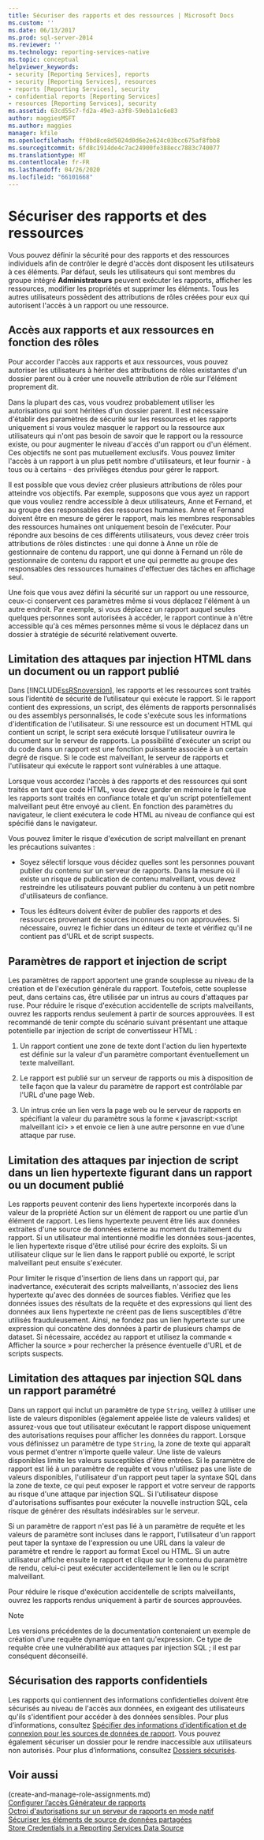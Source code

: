 ```yaml
---
title: Sécuriser des rapports et des ressources | Microsoft Docs
ms.custom: ''
ms.date: 06/13/2017
ms.prod: sql-server-2014
ms.reviewer: ''
ms.technology: reporting-services-native
ms.topic: conceptual
helpviewer_keywords:
- security [Reporting Services], reports
- security [Reporting Services], resources
- reports [Reporting Services], security
- confidential reports [Reporting Services]
- resources [Reporting Services], security
ms.assetid: 63cd55c7-fd2a-49e3-a3f8-59eb1a1c6e83
author: maggiesMSFT
ms.author: maggies
manager: kfile
ms.openlocfilehash: ff0bd8ce8d5024d0d6e2e624c03bcc675af8fbb8
ms.sourcegitcommit: 6fd8c1914de4c7ac24900fe388ecc7883c740077
ms.translationtype: MT
ms.contentlocale: fr-FR
ms.lasthandoff: 04/26/2020
ms.locfileid: "66101668"
---
```

# <a name="secure-reports-and-resources"></a>Sécuriser des rapports et des ressources
  Vous pouvez définir la sécurité pour des rapports et des ressources individuels afin de contrôler le degré d'accès dont disposent les utilisateurs à ces éléments. Par défaut, seuls les utilisateurs qui sont membres du groupe intégré **Administrateurs** peuvent exécuter les rapports, afficher les ressources, modifier les propriétés et supprimer les éléments. Tous les autres utilisateurs possèdent des attributions de rôles créées pour eux qui autorisent l'accès à un rapport ou une ressource.  
  
## <a name="role-based-access-to-reports-and-resources"></a>Accès aux rapports et aux ressources en fonction des rôles  
 Pour accorder l'accès aux rapports et aux ressources, vous pouvez autoriser les utilisateurs à hériter des attributions de rôles existantes d'un dossier parent ou à créer une nouvelle attribution de rôle sur l'élément proprement dit.  
  
 Dans la plupart des cas, vous voudrez probablement utiliser les autorisations qui sont héritées d'un dossier parent. Il est nécessaire d'établir des paramètres de sécurité sur les ressources et les rapports uniquement si vous voulez masquer le rapport ou la ressource aux utilisateurs qui n'ont pas besoin de savoir que le rapport ou la ressource existe, ou pour augmenter le niveau d'accès d'un rapport ou d'un élément. Ces objectifs ne sont pas mutuellement exclusifs. Vous pouvez limiter l'accès à un rapport à un plus petit nombre d'utilisateurs, et leur fournir - à tous ou à certains - des privilèges étendus pour gérer le rapport.  
  
 Il est possible que vous deviez créer plusieurs attributions de rôles pour atteindre vos objectifs. Par exemple, supposons que vous ayez un rapport que vous vouliez rendre accessible à deux utilisateurs, Anne et Fernand, et au groupe des responsables des ressources humaines. Anne et Fernand doivent être en mesure de gérer le rapport, mais les membres responsables des ressources humaines ont uniquement besoin de l'exécuter. Pour répondre aux besoins de ces différents utilisateurs, vous devez créer trois attributions de rôles distinctes : une qui donne à Anne un rôle de gestionnaire de contenu du rapport, une qui donne à Fernand un rôle de gestionnaire de contenu du rapport et une qui permette au groupe des responsables des ressources humaines d'effectuer des tâches en affichage seul.  
  
 Une fois que vous avez défini la sécurité sur un rapport ou une ressource, ceux-ci conservent ces paramètres même si vous déplacez l'élément à un autre endroit. Par exemple, si vous déplacez un rapport auquel seules quelques personnes sont autorisées à accéder, le rapport continue à n'être accessible qu'à ces mêmes personnes même si vous le déplacez dans un dossier à stratégie de sécurité relativement ouverte.  
  
## <a name="mitigating-html-injection-attacks-in-a-published-report-or-document"></a>Limitation des attaques par injection HTML dans un document ou un rapport publié  
 Dans [!INCLUDE[ssRSnoversion](../../includes/ssrsnoversion-md.md)], les rapports et les ressources sont traités sous l’identité de sécurité de l’utilisateur qui exécute le rapport. Si le rapport contient des expressions, un script, des éléments de rapports personnalisés ou des assemblys personnalisés, le code s'exécute sous les informations d'identification de l'utilisateur. Si une ressource est un document HTML qui contient un script, le script sera exécuté lorsque l'utilisateur ouvrira le document sur le serveur de rapports. La possibilité d'exécuter un script ou du code dans un rapport est une fonction puissante associée à un certain degré de risque. Si le code est malveillant, le serveur de rapports et l'utilisateur qui exécute le rapport sont vulnérables à une attaque.  
  
 Lorsque vous accordez l'accès à des rapports et des ressources qui sont traités en tant que code HTML, vous devez garder en mémoire le fait que les rapports sont traités en confiance totale et qu'un script potentiellement malveillant peut être envoyé au client. En fonction des paramètres du navigateur, le client exécutera le code HTML au niveau de confiance qui est spécifié dans le navigateur.  
  
 Vous pouvez limiter le risque d'exécution de script malveillant en prenant les précautions suivantes :  
  
-   Soyez sélectif lorsque vous décidez quelles sont les personnes pouvant publier du contenu sur un serveur de rapports. Dans la mesure où il existe un risque de publication de contenu malveillant, vous devez restreindre les utilisateurs pouvant publier du contenu à un petit nombre d'utilisateurs de confiance.  
  
-   Tous les éditeurs doivent éviter de publier des rapports et des ressources provenant de sources inconnues ou non approuvées. Si nécessaire, ouvrez le fichier dans un éditeur de texte et vérifiez qu'il ne contient pas d'URL et de script suspects.  
  
## <a name="report-parameters-and-script-injection"></a>Paramètres de rapport et injection de script  
 Les paramètres de rapport apportent une grande souplesse au niveau de la création et de l'exécution générale du rapport. Toutefois, cette souplesse peut, dans certains cas, être utilisée par un intrus au cours d'attaques par ruse. Pour réduire le risque d'exécution accidentelle de scripts malveillants, ouvrez les rapports rendus seulement à partir de sources approuvées. Il est recommandé de tenir compte du scénario suivant présentant une attaque potentielle par injection de script de convertisseur HTML :  
  
1.  Un rapport contient une zone de texte dont l'action du lien hypertexte est définie sur la valeur d'un paramètre comportant éventuellement un texte malveillant.  
  
2.  Le rapport est publié sur un serveur de rapports ou mis à disposition de telle façon que la valeur du paramètre de rapport est contrôlable par l'URL d'une page Web.  
  
3.  Un intrus crée un lien vers la page web ou le serveur de rapports en spécifiant la valeur du paramètre sous la forme « javascript:\<script malveillant ici> » et envoie ce lien à une autre personne en vue d’une attaque par ruse.  
  
## <a name="mitigating-script-injection-attacks-in-a-hyperlink-in-a-published-report-or-document"></a>Limitation des attaques par injection de script dans un lien hypertexte figurant dans un rapport ou un document publié  
 Les rapports peuvent contenir des liens hypertexte incorporés dans la valeur de la propriété Action sur un élément de rapport ou une partie d’un élément de rapport. Les liens hypertexte peuvent être liés aux données extraites d'une source de données externe au moment du traitement du rapport. Si un utilisateur mal intentionné modifie les données sous-jacentes, le lien hypertexte risque d'être utilisé pour écrire des exploits. Si un utilisateur clique sur le lien dans le rapport publié ou exporté, le script malveillant peut ensuite s'exécuter.  
  
 Pour limiter le risque d'insertion de liens dans un rapport qui, par inadvertance, exécuterait des scripts malveillants, n'associez des liens hypertexte qu'avec des données de sources fiables. Vérifiez que les données issues des résultats de la requête et des expressions qui lient des données aux liens hypertexte ne créent pas de liens susceptibles d'être utilisés frauduleusement. Ainsi, ne fondez pas un lien hypertexte sur une expression qui concatène des données à partir de plusieurs champs de dataset. Si nécessaire, accédez au rapport et utilisez la commande « Afficher la source » pour rechercher la présence éventuelle d'URL et de scripts suspects.  
  
## <a name="mitigating-sql-injection-attacks-in-a-parameterized-report"></a>Limitation des attaques par injection SQL dans un rapport paramétré  
 Dans un rapport qui inclut un paramètre de type `String`, veillez à utiliser une liste de valeurs disponibles (également appelée liste de valeurs valides) et assurez-vous que tout utilisateur exécutant le rapport dispose uniquement des autorisations requises pour afficher les données du rapport. Lorsque vous définissez un paramètre de type `String`, la zone de texte qui apparaît vous permet d'entrer n'importe quelle valeur. Une liste de valeurs disponibles limite les valeurs susceptibles d'être entrées. Si le paramètre de rapport est lié à un paramètre de requête et vous n'utilisez pas une liste de valeurs disponibles, l'utilisateur d'un rapport peut taper la syntaxe SQL dans la zone de texte, ce qui peut exposer le rapport et votre serveur de rapports au risque d'une attaque par injection SQL. Si l'utilisateur dispose d'autorisations suffisantes pour exécuter la nouvelle instruction SQL, cela risque de générer des résultats indésirables sur le serveur.  
  
 Si un paramètre de rapport n'est pas lié à un paramètre de requête et les valeurs de paramètre sont incluses dans le rapport, l'utilisateur d'un rapport peut taper la syntaxe de l'expression ou une URL dans la valeur de paramètre et rendre le rapport au format Excel ou HTML. Si un autre utilisateur affiche ensuite le rapport et clique sur le contenu du paramètre de rendu, celui-ci peut exécuter accidentellement le lien ou le script malveillant.  
  
 Pour réduire le risque d'exécution accidentelle de scripts malveillants, ouvrez les rapports rendus uniquement à partir de sources approuvées.  
  
> [!NOTE]  
>  Les versions précédentes de la documentation contenaient un exemple de création d'une requête dynamique en tant qu'expression. Ce type de requête crée une vulnérabilité aux attaques par injection SQL ; il est par conséquent déconseillé.  
  
## <a name="securing-confidential-reports"></a>Sécurisation des rapports confidentiels  
 Les rapports qui contiennent des informations confidentielles doivent être sécurisés au niveau de l'accès aux données, en exigeant des utilisateurs qu'ils s'identifient pour accéder à des données sensibles. Pour plus d’informations, consultez [Spécifier des informations d’identification et de connexion pour les sources de données de rapport](../report-data/specify-credential-and-connection-information-for-report-data-sources.md). Vous pouvez également sécuriser un dossier pour le rendre inaccessible aux utilisateurs non autorisés. Pour plus d’informations, consultez [Dossiers sécurisés](secure-folders.md).  
  
## <a name="see-also"></a>Voir aussi  
 (create-and-manage-role-assignments.md)   
 [Configurer l’accès Générateur de rapports](../report-server/configure-report-builder-access.md)   
 [Octroi d'autorisations sur un serveur de rapports en mode natif](granting-permissions-on-a-native-mode-report-server.md)   
 [Sécuriser les éléments de source de données partagées](secure-shared-data-source-items.md)   
 [Store Credentials in a Reporting Services Data Source](../report-data/store-credentials-in-a-reporting-services-data-source.md)  
  
  
